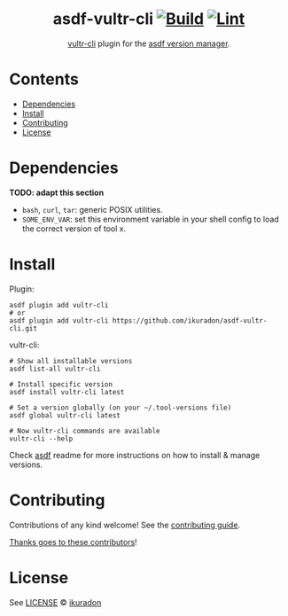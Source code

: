 <div align="center">

# asdf-vultr-cli [![Build](https://github.com/ikuradon/asdf-vultr-cli/actions/workflows/build.yml/badge.svg)](https://github.com/ikuradon/asdf-vultr-cli/actions/workflows/build.yml) [![Lint](https://github.com/ikuradon/asdf-vultr-cli/actions/workflows/lint.yml/badge.svg)](https://github.com/ikuradon/asdf-vultr-cli/actions/workflows/lint.yml)


[vultr-cli](https://github.com/vultr/vultr-cli) plugin for the [asdf version manager](https://asdf-vm.com).

</div>

# Contents

- [Dependencies](#dependencies)
- [Install](#install)
- [Contributing](#contributing)
- [License](#license)

# Dependencies

**TODO: adapt this section**

- `bash`, `curl`, `tar`: generic POSIX utilities.
- `SOME_ENV_VAR`: set this environment variable in your shell config to load the correct version of tool x.

# Install

Plugin:

```shell
asdf plugin add vultr-cli
# or
asdf plugin add vultr-cli https://github.com/ikuradon/asdf-vultr-cli.git
```

vultr-cli:

```shell
# Show all installable versions
asdf list-all vultr-cli

# Install specific version
asdf install vultr-cli latest

# Set a version globally (on your ~/.tool-versions file)
asdf global vultr-cli latest

# Now vultr-cli commands are available
vultr-cli --help
```

Check [asdf](https://github.com/asdf-vm/asdf) readme for more instructions on how to
install & manage versions.

# Contributing

Contributions of any kind welcome! See the [contributing guide](contributing.md).

[Thanks goes to these contributors](https://github.com/ikuradon/asdf-vultr-cli/graphs/contributors)!

# License

See [LICENSE](LICENSE) © [ikuradon](https://github.com/ikuradon/)
